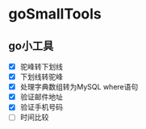 # goSmallTools
go小工具
---
- [x] 驼峰转下划线
- [x] 下划线转驼峰
- [x] 处理字典数组转为MySQL where语句
- [x] 验证邮件地址
- [x] 验证手机号码
- [ ] 时间比较
